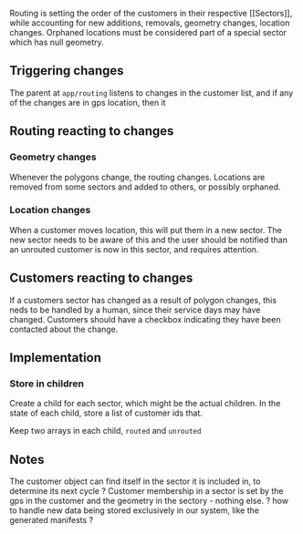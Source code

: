 Routing is setting the order of the customers in their respective [[Sectors]], while accounting for new additions, removals, geometry changes, location changes.  Orphaned locations must be considered part of a special sector which has null geometry.

## Triggering changes
The parent at `app/routing` listens to changes in the customer list, and if any of the changes are in gps location, then it

## Routing reacting to changes
### Geometry changes
Whenever the polygons change, the routing changes.  Locations are removed from some sectors and added to others, or possibly orphaned.


### Location changes
When a customer moves location, this will put them in a new sector.  The new sector needs to be aware of this and the user should be notified than an unrouted customer is now in this sector, and requires attention.

## Customers reacting to changes
If a customers sector has changed as a result of polygon changes, this neds to be handled by a human, since their service days may have changed.  Customers should have a checkbox indicating they have been contacted about the change.

## Implementation
### Store in children
Create a child for each sector, which might be the actual children.
In the state of each child, store a list of customer ids that.

Keep two arrays in each child, `routed` and `unrouted` 

## Notes
The customer object can find itself in the sector it is included in, to determine its next cycle ?
Customer membership in a sector is set by the gps in the customer and the geometry in the sectory - nothing else.
? how to handle new data being stored exclusively in our system, like the generated manifests ?